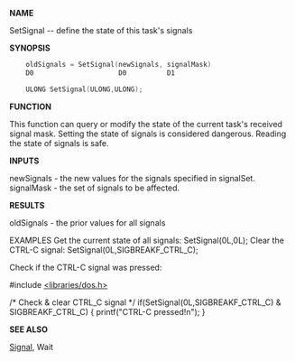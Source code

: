 
**NAME**

SetSignal -- define the state of this task's signals

**SYNOPSIS**

```c
    oldSignals = SetSignal(newSignals, signalMask)
    D0                     D0          D1

    ULONG SetSignal(ULONG,ULONG);

```
**FUNCTION**

This function can query or modify the state of the current task's
received signal mask.  Setting the state of signals is considered
dangerous.  Reading the state of signals is safe.

**INPUTS**

newSignals - the new values for the signals specified in
signalSet.
signalMask - the set of signals to be affected.

**RESULTS**

oldSignals - the prior values for all signals

EXAMPLES
Get the current state of all signals:
SetSignal(0L,0L);
Clear the CTRL-C signal:
SetSignal(0L,SIGBREAKF_CTRL_C);


Check if the CTRL-C signal was pressed:

#include [&#060;libraries/dos.h&#062;](_OQOX)

/* Check &#038; clear CTRL_C signal */
if(SetSignal(0L,SIGBREAKF_CTRL_C) &#038; SIGBREAKF_CTRL_C)
{
printf(&#034;CTRL-C pressed!n&#034;);
}

**SEE ALSO**

[Signal](Signal), Wait
